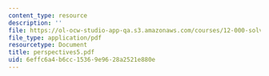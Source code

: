 ```yaml
---
content_type: resource
description: ''
file: https://ol-ocw-studio-app-qa.s3.amazonaws.com/courses/12-000-solving-complex-problems-fall-2003/6effc6a4b6cc15369e9628a2521e880e_perspectives5.pdf
file_type: application/pdf
resourcetype: Document
title: perspectives5.pdf
uid: 6effc6a4-b6cc-1536-9e96-28a2521e880e
---
```

